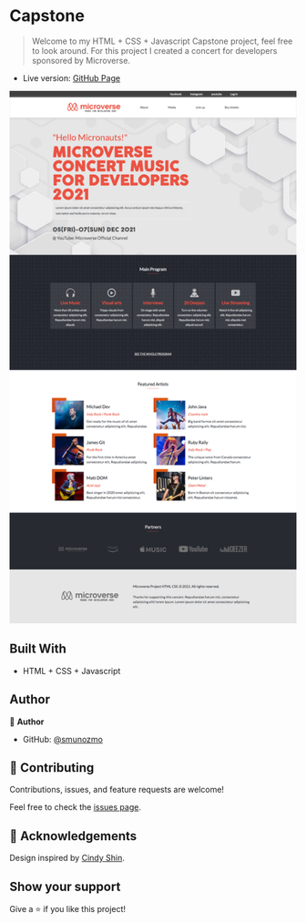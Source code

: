 # Capstone

> Welcome to my HTML + CSS + Javascript Capstone project, feel free to look around. For this project I created a concert for developers sponsored by Microverse.

- Live version: [GitHub Page](https://smunozmo.github.io/Module_1_Capstone/)

![screenshot](./assets/img/screenshot.png)

## Built With

- HTML + CSS + Javascript

## Author

👤 **Author**

- GitHub: [@smunozmo](https://github.com/smunozmo)

## 🤝 Contributing

Contributions, issues, and feature requests are welcome!

Feel free to check the [issues page](https://github.com/smunozmo/Portfolio/issues).


## 👋 Acknowledgements

Design inspired by [Cindy Shin](https://www.behance.net/gallery/29845175/CC-Global-Summit-2015). 

## Show your support

Give a ⭐️ if you like this project!
